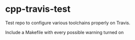 # cpp-travis-test
Test repo to configure various toolchains properly on Travis.

Include a Makefile with every possible warning turned on
